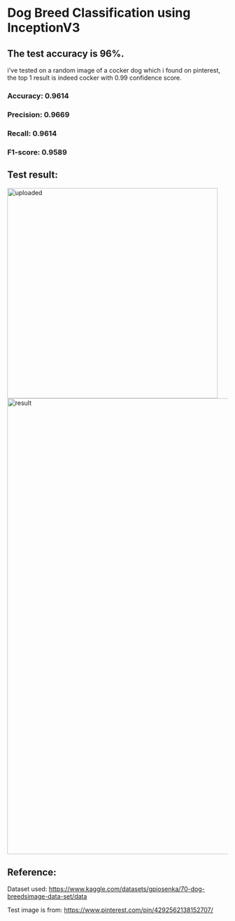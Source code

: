 # Dog Breed Classification using InceptionV3
## The test accuracy is 96%.
i've tested on a random image of a cocker dog which i found on pinterest, the top 1 result is indeed cocker with 0.99 confidence score.

### Accuracy: 0.9614

### Precision: 0.9669

### Recall: 0.9614

### F1-score: 0.9589

## Test result:

<img width="481" alt="uploaded" src="https://github.com/user-attachments/assets/09a9bc61-b474-458b-ae17-5101d3c90d65">

<img width="1043" alt="result" src="https://github.com/user-attachments/assets/2317cae5-ac42-49ac-837a-20e62bd64a17">

## Reference:

Dataset used: https://www.kaggle.com/datasets/gpiosenka/70-dog-breedsimage-data-set/data

Test image is from: https://www.pinterest.com/pin/4292562138152707/

